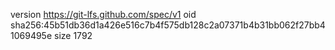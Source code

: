 version https://git-lfs.github.com/spec/v1
oid sha256:45b51db36d1a426e516c7b4f575db128c2a07371b4b31bb062f27bb41069495e
size 1792
